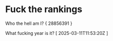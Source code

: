 # Fuck the rankings

Who the hell am I?
{ 28856391 }

What fucking year is it?
[ 2025-03-11T11:53:20Z ]
